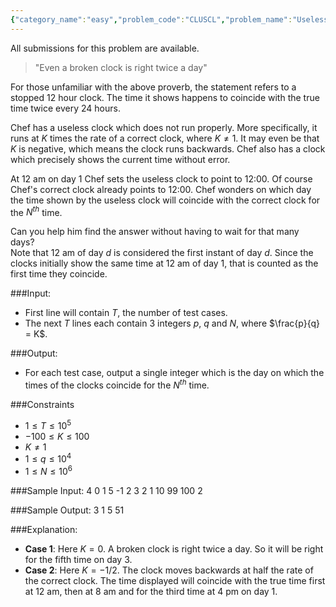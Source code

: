```yaml
---
{"category_name":"easy","problem_code":"CLUSCL","problem_name":"Useless Clocks","languages_supported":{"0":"C","1":"CPP14","2":"JAVA","3":"PYTH","4":"PYTH 3.5","5":"PYPY","6":"CS2","7":"PAS fpc","8":"PAS gpc","9":"RUBY","10":"PHP","11":"GO","12":"NODEJS","13":"HASK","14":"rust","15":"SCALA","16":"swift","17":"D","18":"PERL","19":"FORT","20":"WSPC","21":"ADA","22":"CAML","23":"ICK","24":"BF","25":"ASM","26":"CLPS","27":"PRLG","28":"ICON","29":"SCM qobi","30":"PIKE","31":"ST","32":"NICE","33":"LUA","34":"BASH","35":"NEM","36":"LISP sbcl","37":"LISP clisp","38":"SCM guile","39":"JS","40":"ERL","41":"TCL","42":"kotlin","43":"PERL6","44":"TEXT","45":"SCM chicken","46":"CLOJ","47":"COB","48":"FS"},"max_timelimit":1,"source_sizelimit":50000,"problem_author":"meooow","problem_tester":null,"date_added":"29-03-2018","tags":{"0":"cole2018","1":"meooow","2":"simple"},"editorial_url":"https://discuss.codechef.com/problems/CLUSCL","time":{"view_start_date":1524062940,"submit_start_date":1524062940,"visible_start_date":1524062940,"end_date":1735669800},"is_direct_submittable":false,"layout":"problem"}
---
```

<span class="solution-visible-txt">All submissions for this problem are available.</span>  

> "Even a broken clock is right twice a day"

For those unfamiliar with the above proverb, the statement refers to a stopped 12 hour clock. The time it shows happens to coincide with the true time twice every 24 hours.

Chef has a useless clock which does not run properly. More specifically, it runs at $K$ times the rate of a correct clock, where $K \ne 1$. It may even be that $K$ is negative, which means the clock runs backwards. Chef also has a clock which precisely shows the current time without error.

At 12 am on day $1$ Chef sets the useless clock to point to 12:00. Of course Chef's correct clock already points to 12:00. Chef wonders on which day the time shown by the useless clock will coincide with the correct clock for the $N^{th}$ time. 

Can you help him find the answer without having to wait for that many days?   
Note that 12 am of day $d$ is considered the first instant of day $d$. Since the clocks initially show the same time at 12 am of day $1$, that is counted as the first time they coincide.

###Input:
- First line will contain $T$, the number of test cases.
- The next $T$ lines each contain 3 integers $p$, $q$ and $N$, where $\frac{p}{q} = K$.

###Output:
- For each test case, output a single integer which is the day on which the times of the clocks coincide for the $N^{th}$ time.

###Constraints 
- $1 \leq T \leq 10^5$
- $-100 \leq K \leq 100$
- $K \ne 1$
- $1 \leq q \leq 10^4$
- $1 \leq N \leq 10^6$

###Sample Input:
    4
    0 1 5
    -1 2 3
    2 1 10
    99 100 2

###Sample Output:
    3
    1
    5
    51
	
###Explanation:
- **Case 1**: Here $K = 0$. A broken clock is right twice a day. So it will be right for the fifth time on day $3$.
- **Case 2**: Here $K = -1/2$. The clock moves backwards at half the rate of the correct clock. The time displayed will coincide with the true time first at 12 am, then at 8 am and for the third time at 4 pm on day $1$.
